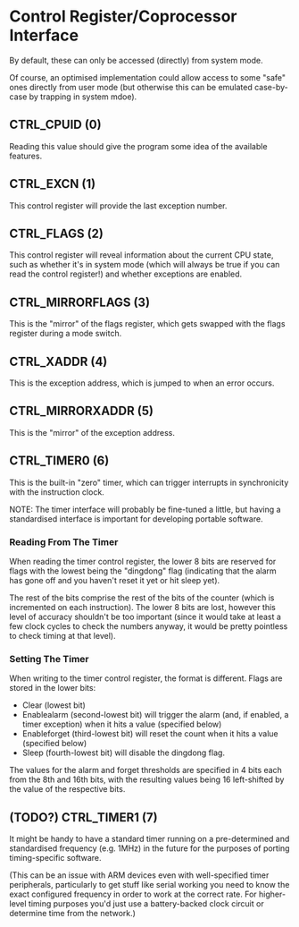 # Control Register/Coprocessor Interface

By default, these can only be accessed (directly) from system mode.

Of course, an optimised implementation could allow access to some "safe" ones directly from user mode (but otherwise this can be emulated case-by-case by trapping in system mdoe).

## CTRL_CPUID (0)

Reading this value should give the program some idea of the available features.

## CTRL_EXCN (1)

This control register will provide the last exception number.

## CTRL_FLAGS (2)

This control register will reveal information about the current CPU state, such as whether it's in system mode (which will always be true if you can read the control register!) and whether exceptions are enabled.

## CTRL_MIRRORFLAGS (3)

This is the "mirror" of the flags register, which gets swapped with the flags register during a mode switch.

## CTRL_XADDR (4)

This is the exception address, which is jumped to when an error occurs.

## CTRL_MIRRORXADDR (5)

This is the "mirror" of the exception address.

## CTRL_TIMER0 (6)

This is the built-in "zero" timer, which can trigger interrupts in synchronicity with the instruction clock.

NOTE: The timer interface will probably be fine-tuned a little, but having a standardised interface is important for developing portable software.

### Reading From The Timer

When reading the timer control register, the lower 8 bits are reserved for flags with the lowest being the "dingdong" flag (indicating that the alarm has gone off and you haven't reset it yet or hit sleep yet).

The rest of the bits comprise the rest of the bits of the counter (which is incremented on each instruction). The lower 8 bits are lost, however this level of accuracy shouldn't be too important (since it would take at least a few clock cycles to check the numbers anyway, it would be pretty pointless to check timing at that level).

### Setting The Timer

When writing to the timer control register, the format is different. Flags are stored in the lower bits:

* Clear (lowest bit)
* Enablealarm (second-lowest bit) will trigger the alarm (and, if enabled, a timer exception) when it hits a value (specified below)
* Enableforget (third-lowest bit) will reset the count when it hits a value (specified below)
* Sleep (fourth-lowest bit) will disable the dingdong flag.

The values for the alarm and forget thresholds are specified in 4 bits each from the 8th and 16th bits, with the resulting values being 16 left-shifted by the value of the respective bits.

## (TODO?) CTRL_TIMER1 (7)

It might be handy to have a standard timer running on a pre-determined and standardised frequency (e.g. 1MHz) in the future for the purposes of porting timing-specific software.

(This can be an issue with ARM devices even with well-specified timer peripherals, particularly to get stuff like serial working you need to know the exact configured frequency in order to work at the correct rate. For higher-level timing purposes you'd just use a battery-backed clock circuit or determine time from the network.)
